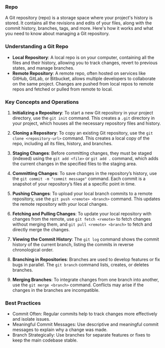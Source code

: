 ### Repo
A Git repository (repo) is a storage space where your project's history is stored. It contains all the revisions and edits of your files, along with the commit history, branches, tags, and more. Here's how it works and what you need to know about managing a Git repository.

### Understanding a Git Repo

- **Local Repository**: A local repo is on your computer, containing all the files and their history, allowing you to track changes, revert to previous states, and manage branches. 
- **Remote Repository**: A remote repo, often hosted on services like GitHub, GitLab, or Bitbucket, allows multiple developers to collaborate on the same project. Changes are pushed from local repos to remote repos and fetched or pulled from remote to local.

### Key Concepts and Operations

1. **Initializing a Repository**: To start a new Git repository in your project directory, use the `git init` command. This creates a `.git` directory in your project, which houses all the necessary repository files and history.

2. **Cloning a Repository**: To copy an existing Git repository, use the `git clone <repository-url>` command. This creates a local copy of the repo, including all its files, history, and branches.

3. **Staging Changes**: Before committing changes, they must be staged (indexed) using the `git add <file>` or `git add .` command, which adds the current changes in the specified files to the staging area.

4. **Committing Changes**: To save changes in the repository’s history, use the `git commit -m "commit message"` command. Each commit is a snapshot of your repository’s files at a specific point in time.

5. **Pushing Changes**: To upload your local branch commits to a remote repository, use the `git push <remote> <branch>` command. This updates the remote repository with your local changes.

6. **Fetching and Pulling Changes**: To update your local repository with changes from the remote, use `git fetch <remote>` to fetch changes without merging them, and `git pull <remote> <branch>` to fetch and directly merge the changes.

7. **Viewing the Commit History**: The `git log` command shows the commit history of the current branch, listing the commits in reverse chronological order.

8. **Branching in Repositories**: Branches are used to develop features or fix bugs in parallel. The `git branch` command lists, creates, or deletes branches.

9. **Merging Branches**: To integrate changes from one branch into another, use the `git merge <branch>` command. Conflicts may arise if the changes in the branches are incompatible.

### Best Practices
- Commit Often: Regular commits help to track changes more effectively and isolate issues.
- Meaningful Commit Messages: Use descriptive and meaningful commit messages to explain why a change was made.
- Branch Strategically: Use branches for separate features or fixes to keep the main codebase stable.
